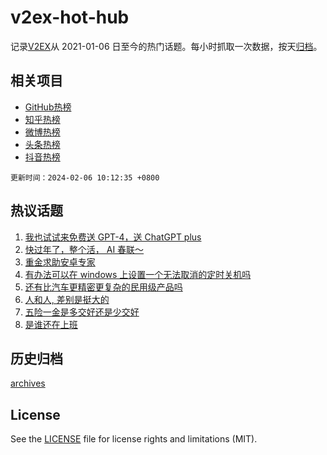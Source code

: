 # v2ex-hot-hub

 记录[V2EX](https://www.v2ex.com/)从 2021-01-06 日至今的热门话题。每小时抓取一次数据，按天[归档](archives)。
 
 ## 相关项目

- [GitHub热榜](https://github.com/it985/github-hot-hub)
- [知乎热榜](https://github.com/it985/zhihu-hot-hub)
- [微博热榜](https://github.com/it985/weibo-hot-hub)
- [头条热榜](https://github.com/it985/toutiao-hot-hub)
- [抖音热榜](https://github.com/it985/douyin-hot-hub)


 `更新时间：2024-02-06 10:12:35 +0800`

## 热议话题

1. [我也试试来免费送 GPT-4，送 ChatGPT plus](https://www.v2ex.com/t/1014462)
1. [快过年了，整个活， AI 春联～](https://www.v2ex.com/t/1014312)
1. [重金求助安卓专家](https://www.v2ex.com/t/1014363)
1. [有办法可以在 windows 上设置一个无法取消的定时关机吗](https://www.v2ex.com/t/1014378)
1. [还有比汽车更精密更复杂的民用级产品吗](https://www.v2ex.com/t/1014429)
1. [人和人, 差别是挺大的](https://www.v2ex.com/t/1014366)
1. [五险一金是多交好还是少交好](https://www.v2ex.com/t/1014439)
1. [是谁还在上班](https://www.v2ex.com/t/1014557)

## 历史归档

[archives](archives)

## License

See the [LICENSE](LICENSE) file for license rights and limitations (MIT).
